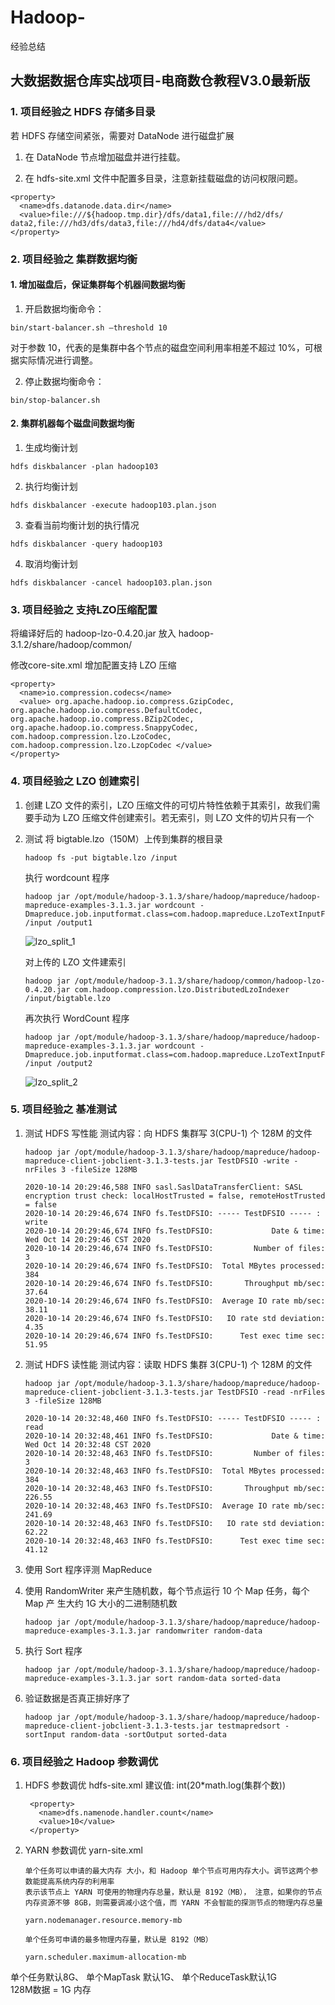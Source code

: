 # Hadoop-
经验总结

## 大数据数据仓库实战项目-电商数仓教程V3.0最新版

### 1. 项目经验之 HDFS 存储多目录
若 HDFS 存储空间紧张，需要对 DataNode 进行磁盘扩展
  1. 在 DataNode 节点增加磁盘并进行挂载。 

  2. 在 hdfs-site.xml 文件中配置多目录，注意新挂载磁盘的访问权限问题。 
  ```
  <property>
    <name>dfs.datanode.data.dir</name>
    <value>file:///${hadoop.tmp.dir}/dfs/data1,file:///hd2/dfs/ data2,file:///hd3/dfs/data3,file:///hd4/dfs/data4</value>
  </property>
  ```


### 2. 项目经验之 集群数据均衡
#### 1. 增加磁盘后，保证集群每个机器间数据均衡 
1. 开启数据均衡命令：
  ```
  bin/start-balancer.sh –threshold 10 
  ```
对于参数 10，代表的是集群中各个节点的磁盘空间利用率相差不超过 10%，可根据实际情况进行调整。 

2. 停止数据均衡命令：
  ```
  bin/stop-balancer.sh
  ```
 
#### 2. 集群机器每个磁盘间数据均衡
1. 生成均衡计划
  ```
  hdfs diskbalancer -plan hadoop103
  ````

2. 执行均衡计划
  ```
  hdfs diskbalancer -execute hadoop103.plan.json
  ```

3. 查看当前均衡计划的执行情况
  ```
  hdfs diskbalancer -query hadoop103
  ```

4. 取消均衡计划
  ```
  hdfs diskbalancer -cancel hadoop103.plan.json
  ```


### 3. 项目经验之 支持LZO压缩配置
将编译好后的 hadoop-lzo-0.4.20.jar 放入 hadoop-3.1.2/share/hadoop/common/

修改core-site.xml 增加配置支持 LZO 压缩
  ```
  <property>
    <name>io.compression.codecs</name>
    <value> org.apache.hadoop.io.compress.GzipCodec, org.apache.hadoop.io.compress.DefaultCodec, org.apache.hadoop.io.compress.BZip2Codec, org.apache.hadoop.io.compress.SnappyCodec, com.hadoop.compression.lzo.LzoCodec, com.hadoop.compression.lzo.LzopCodec </value>
  </property>
  ```


### 4. 项目经验之 LZO 创建索引
1. 创建 LZO 文件的索引，LZO 压缩文件的可切片特性依赖于其索引，故我们需要手动为 LZO 压缩文件创建索引。若无索引，则 LZO 文件的切片只有一个
2. 测试
   将 bigtable.lzo（150M）上传到集群的根目录  
    ```
    hadoop fs -put bigtable.lzo /input
    ```
   执行 wordcount 程序  
    ```
    hadoop jar /opt/module/hadoop-3.1.3/share/hadoop/mapreduce/hadoop-mapreduce-examples-3.1.3.jar wordcount -Dmapreduce.job.inputformat.class=com.hadoop.mapreduce.LzoTextInputFormat /input /output1
    ```
    ![lzo_split_1](https://github.com/caocong192/Hadoop-/blob/main/pics/lzo_split_1.jpg)  
    
   对上传的 LZO 文件建索引  
    ```
    hadoop jar /opt/module/hadoop-3.1.3/share/hadoop/common/hadoop-lzo-0.4.20.jar com.hadoop.compression.lzo.DistributedLzoIndexer /input/bigtable.lzo
    ```
   再次执行 WordCount 程序  
    ```
    hadoop jar /opt/module/hadoop-3.1.3/share/hadoop/mapreduce/hadoop-mapreduce-examples-3.1.3.jar wordcount -Dmapreduce.job.inputformat.class=com.hadoop.mapreduce.LzoTextInputFormat /input /output2
    ```
    ![lzo_split_2](https://github.com/caocong192/Hadoop-/blob/main/pics/lzo_split_2.jpg)  


### 5. 项目经验之 基准测试

1. 测试 HDFS 写性能
  测试内容：向 HDFS 集群写 3(CPU-1) 个 128M 的文件  
    ```
    hadoop jar /opt/module/hadoop-3.1.3/share/hadoop/mapreduce/hadoop-mapreduce-client-jobclient-3.1.3-tests.jar TestDFSIO -write -nrFiles 3 -fileSize 128MB
    ```
    ```
    2020-10-14 20:29:46,588 INFO sasl.SaslDataTransferClient: SASL encryption trust check: localHostTrusted = false, remoteHostTrusted = false
    2020-10-14 20:29:46,674 INFO fs.TestDFSIO: ----- TestDFSIO ----- : write
    2020-10-14 20:29:46,674 INFO fs.TestDFSIO:             Date & time: Wed Oct 14 20:29:46 CST 2020
    2020-10-14 20:29:46,674 INFO fs.TestDFSIO:         Number of files: 3
    2020-10-14 20:29:46,674 INFO fs.TestDFSIO:  Total MBytes processed: 384
    2020-10-14 20:29:46,674 INFO fs.TestDFSIO:       Throughput mb/sec: 37.64
    2020-10-14 20:29:46,674 INFO fs.TestDFSIO:  Average IO rate mb/sec: 38.11
    2020-10-14 20:29:46,674 INFO fs.TestDFSIO:   IO rate std deviation: 4.35
    2020-10-14 20:29:46,674 INFO fs.TestDFSIO:      Test exec time sec: 51.95
    ```
2. 测试 HDFS 读性能
  测试内容：读取 HDFS 集群 3(CPU-1) 个 128M 的文件  
    ```
    hadoop jar /opt/module/hadoop-3.1.3/share/hadoop/mapreduce/hadoop-mapreduce-client-jobclient-3.1.3-tests.jar TestDFSIO -read -nrFiles 3 -fileSize 128MB
    ```
    ```
    2020-10-14 20:32:48,460 INFO fs.TestDFSIO: ----- TestDFSIO ----- : read
    2020-10-14 20:32:48,461 INFO fs.TestDFSIO:             Date & time: Wed Oct 14 20:32:48 CST 2020
    2020-10-14 20:32:48,463 INFO fs.TestDFSIO:         Number of files: 3
    2020-10-14 20:32:48,463 INFO fs.TestDFSIO:  Total MBytes processed: 384
    2020-10-14 20:32:48,463 INFO fs.TestDFSIO:       Throughput mb/sec: 226.55
    2020-10-14 20:32:48,463 INFO fs.TestDFSIO:  Average IO rate mb/sec: 241.69
    2020-10-14 20:32:48,463 INFO fs.TestDFSIO:   IO rate std deviation: 62.22
    2020-10-14 20:32:48,463 INFO fs.TestDFSIO:      Test exec time sec: 41.12
    ```

3. 使用 Sort 程序评测 MapReduce  
4. 使用 RandomWriter 来产生随机数，每个节点运行 10 个 Map 任务，每个 Map 产 生大约 1G 大小的二进制随机数  
   ```
   hadoop jar /opt/module/hadoop-3.1.3/share/hadoop/mapreduce/hadoop-mapreduce-examples-3.1.3.jar randomwriter random-data
   ```
5. 执行 Sort 程序  
   ```
   hadoop jar /opt/module/hadoop-3.1.3/share/hadoop/mapreduce/hadoop-mapreduce-examples-3.1.3.jar sort random-data sorted-data
   ```
6. 验证数据是否真正排好序了  
   ```
   hadoop jar /opt/module/hadoop-3.1.3/share/hadoop/mapreduce/hadoop-mapreduce-client-jobclient-3.1.3-tests.jar testmapredsort -sortInput random-data -sortOutput sorted-data
   ```
    
    
### 6. 项目经验之 Hadoop 参数调优
1. HDFS 参数调优 hdfs-site.xml
建议值: int(20*math.log(集群个数))  
   ```
    <property>
      <name>dfs.namenode.handler.count</name>
      <value>10</value> 
    </property>
   ```

2. YARN 参数调优 yarn-site.xml
      
    ```
    单个任务可以申请的最大内存 大小，和 Hadoop 单个节点可用内存大小。调节这两个参数能提高系统内存的利用率
    表示该节点上 YARN 可使用的物理内存总量，默认是 8192（MB）， 注意，如果你的节点 内存资源不够 8GB，则需要调减小这个值，而 YARN 不会智能的探测节点的物理内存总量
    
    yarn.nodemanager.resource.memory-mb
    ```
    
    
    ```
    单个任务可申请的最多物理内存量，默认是 8192（MB） 
    
    yarn.scheduler.maximum-allocation-mb
    ```
    
  
  单个任务默认8G、 单个MapTask 默认1G、 单个ReduceTask默认1G  
  128M数据 = 1G 内存
